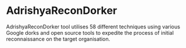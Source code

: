 # AdrishyaReconDorker
AdrishyaReconDorker tool utilises 58 different techniques using various Google dorks and open source tools to expedite the process of initial reconnaissance on the target organisation.
